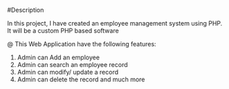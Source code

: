 #Description

In this project, I have created an employee management system using PHP. It will be a custom PHP based software

@ This Web Application  have the following features:
1. Admin can Add an employee
2. Admin can search an employee record
3. Admin can modify/ update a record
4. Admin can delete the record and much more
